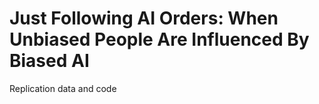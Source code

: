 # Just Following AI Orders: When Unbiased People Are Influenced By Biased AI

Replication data and code
